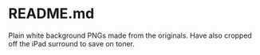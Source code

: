 # README.md

Plain white background PNGs made from the originals. Have also cropped off the iPad surround to save on toner.
